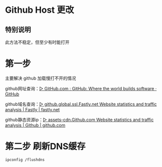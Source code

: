 # Github Host 更改

## 特别说明

此方法不稳定，但至少有时能打开

# 第一步

主要解决 github 加载慢打不开的情况


github网址查询：[▷ GitHub.com : GitHub: Where the world builds software · GitHub](https://github.com.ipaddress.com/)

github域名查询：[▷ github.global.ssl.Fastly.net Website statistics and traffic analysis | Fastly | fastly.net](https://fastly.net.ipaddress.com/github.global.ssl.fastly.net)

github静态资源ip：[▷ assets-cdn.Github.com Website statistics and traffic analysis | Github | github.com](https://github.com.ipaddress.com/assets-cdn.github.com)


# 第二步 刷新DNS缓存

```
ipconfig /flushdns
```